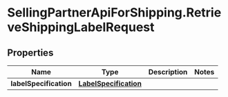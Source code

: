 # SellingPartnerApiForShipping.RetrieveShippingLabelRequest

## Properties
Name | Type | Description | Notes
------------ | ------------- | ------------- | -------------
**labelSpecification** | [**LabelSpecification**](LabelSpecification.md) |  | 


